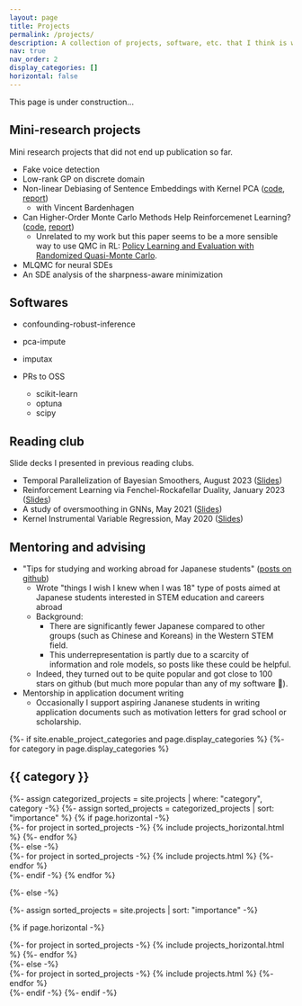 ```yaml
---
layout: page
title: Projects
permalink: /projects/
description: A collection of projects, software, etc. that I think is worth showcasing.
nav: true
nav_order: 2
display_categories: []
horizontal: false
---
```

<!-- display_categories: [work, fun] -->

This page is under construction...

## Mini-research projects

Mini research projects that did not end up publication so far.

- Fake voice detection
- Low-rank GP on discrete domain
- Non-linear Debiasing of Sentence Embeddings with Kernel PCA ([code](https://github.com/kstoneriv3/debiasing-bert-by-kernel-pca), [report](https://github.com/kstoneriv3/debiasing-bert-by-kernel-pca/blob/main/final_report.pdf))
  - with Vincent Bardenhagen
- Can Higher-Order Monte Carlo Methods Help Reinforcemenet Learning? ([code](https://github.com/kstoneriv3/autonomous-learning-library-with-rrpg), [report](https://github.com/kstoneriv3/autonomous-learning-library-with-rrpg/blob/main/Can%20Higher-Order%20Monte%20Carlo%20Methods%20Help%20Reinforcemenet%20Learning%3F.pdf))
  - Unrelated to my work but this paper seems to be a more sensible way to use QMC in RL: [Policy Learning and Evaluation with Randomized Quasi-Monte Carlo](https://arxiv.org/pdf/2202.07808.pdf).
- MLQMC for neural SDEs
- An SDE analysis of the sharpness-aware minimization


## Softwares

- confounding-robust-inference
- pca-impute
- imputax

- PRs to OSS
  - scikit-learn
  - optuna
  - scipy


## Reading club

Slide decks I presented in previous reading clubs.

- Temporal Parallelization of Bayesian Smoothers, August 2023 ([Slides](../assets/pdf/Temporal_Parallelization_of_Bayesian_Smoothers-20230804.pdf))
- Reinforcement Learning via Fenchel-Rockafellar Duality, January 2023 ([Slides](../assets/pdf/RL_via_FR_duality-20230126.pdf))
- A study of oversmoothing in GNNs, May 2021 ([Slides](../assets/pdf/GNN_Oversmoothing-20210504.pdf))
- Kernel Instrumental Variable Regression, May 2020 ([Slides](../assets/pdf/kernel_instrumental_variable_regression-20200515.pdf))


## Mentoring and advising

- "Tips for studying and working abroad for Japanese students" ([posts on github](https://github.com/kstoneriv3/tips-for-studying-and-working-abroad-ja))
  - Wrote "things I wish I knew when I was 18" type of posts aimed at Japanese students interested in STEM education and careers abroad
  - Background:
    - There are significantly fewer Japanese compared to other groups (such as Chinese and Koreans) in the Western STEM field.
    - This underrepresentation is partly due to a scarcity of information and role models, so posts like these could be helpful.
  - Indeed, they turned out to be quite popular and got close to 100 stars on github (but much more popular than any of my software 🥲).
- Mentorship in application document writing
  - Occasionally I support aspiring Jananese students in writing application documents such as motivation letters for grad school or scholarship.

<!---
<!-- pages/projects.md -->
<div class="projects">
{%- if site.enable_project_categories and page.display_categories %}
  <!-- Display categorized projects -->
  {%- for category in page.display_categories %}
  <h2 class="category">{{ category }}</h2>
  {%- assign categorized_projects = site.projects | where: "category", category -%}
  {%- assign sorted_projects = categorized_projects | sort: "importance" %}
  <!-- Generate cards for each project -->
  {% if page.horizontal -%}
  <div class="container">
    <div class="row row-cols-2">
    {%- for project in sorted_projects -%}
      {% include projects_horizontal.html %}
    {%- endfor %}
    </div>
  </div>
  {%- else -%}
  <div class="grid">
    {%- for project in sorted_projects -%}
      {% include projects.html %}
    {%- endfor %}
  </div>
  {%- endif -%}
  {% endfor %}

{%- else -%}
<!-- Display projects without categories -->
  {%- assign sorted_projects = site.projects | sort: "importance" -%}
  <!-- Generate cards for each project -->
  {% if page.horizontal -%}
  <div class="container">
    <div class="row row-cols-2">
    {%- for project in sorted_projects -%}
      {% include projects_horizontal.html %}
    {%- endfor %}
    </div>
  </div>
  {%- else -%}
  <div class="grid">
    {%- for project in sorted_projects -%}
      {% include projects.html %}
    {%- endfor %}
  </div>
  {%- endif -%}
{%- endif -%}
</div>
